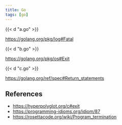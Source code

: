 ```yaml
---
title: Go
tags: [go]
---
```


{{< d "a.go" >}}

<https://golang.org/pkg/log#Fatal>

{{< d "b.go" >}}

<https://golang.org/pkg/os#Exit>

{{< d "c.go" >}}

<https://golang.org/ref/spec#Return_statements>

## References

- <https://hyperpolyglot.org/c#exit>
- <https://programming-idioms.org/idiom/87>
- <https://rosettacode.org/wiki/Program_termination>
